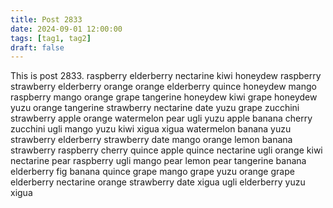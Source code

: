 ```yaml
---
title: Post 2833
date: 2024-09-01 12:00:00
tags: [tag1, tag2]
draft: false
---
```

This is post 2833.
raspberry
elderberry
nectarine
kiwi
honeydew
raspberry
strawberry
elderberry
orange
orange
elderberry
quince
honeydew
mango
raspberry
mango
orange
grape
tangerine
honeydew
kiwi
grape
honeydew
yuzu
orange
tangerine
strawberry
nectarine
date
yuzu
grape
zucchini
strawberry
apple
orange
watermelon
pear
ugli
yuzu
apple
banana
cherry
zucchini
ugli
mango
yuzu
kiwi
xigua
xigua
watermelon
banana
yuzu
strawberry
elderberry
strawberry
date
mango
orange
lemon
banana
strawberry
raspberry
cherry
quince
apple
quince
nectarine
ugli
orange
kiwi
nectarine
pear
raspberry
ugli
mango
pear
lemon
pear
tangerine
banana
elderberry
fig
banana
quince
grape
mango
grape
yuzu
orange
grape
elderberry
nectarine
orange
strawberry
date
xigua
ugli
elderberry
yuzu
xigua
